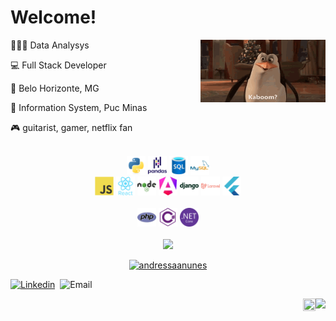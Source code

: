 <h1>Welcome! </h1>

 <div id="line" align="center">  
</div>


<div id="line" align="start">  
 <img src="rico.gif" width="200px" height="100px" align="right" padding="20px">

👩🏻‍💻 Data Analysys

💻 Full Stack Developer                                        

📌 Belo Horizonte, MG

🏫 Information System, Puc Minas

🎮 guitarist, gamer, netflix fan
</div>
</div>


 

<div align="center">
  <br>
  <img src="https://github.com/devicons/devicon/blob/master/icons/python/python-original.svg" alt="Python" width="30" height="30">
  <img src="https://github.com/devicons/devicon/blob/master/icons/pandas/pandas-original-wordmark.svg" alt="Pandas" width="30" height="30">
  <img src="https://github.com/devicons/devicon/blob/master/icons/azuresqldatabase/azuresqldatabase-original.svg" alt="Azure SQL Database" width="30" height="30">
  <img src="https://github.com/devicons/devicon/blob/master/icons/mysql/mysql-original-wordmark.svg" alt="MySQL" width="30" height="30">
  <br>
  <img src="https://github.com/devicons/devicon/blob/master/icons/javascript/javascript-original.svg" alt="JavaScript" width="30" height="30">
  <img src="https://github.com/devicons/devicon/blob/master/icons/react/react-original-wordmark.svg" alt="Biblioteca React" width="30" height="30">
  <img src="https://github.com/devicons/devicon/blob/master/icons/nodejs/nodejs-original-wordmark.svg" alt="Node.js" width="30" height="30">
  <img src="https://github.com/devicons/devicon/blob/master/icons/angular/angular-original.svg" alt="Angular" width="30" height="30">
  <img src="https://github.com/devicons/devicon/blob/master/icons/django/django-plain-wordmark.svg" alt="Django" width="30" height="30">
  <img src="https://github.com/devicons/devicon/blob/master/icons/laravel/laravel-line-wordmark.svg" alt="Laravel" width="30" height="30">
  <img src="https://github.com/devicons/devicon/blob/master/icons/flutter/flutter-original.svg" alt="Flutter" width="30" height="30">
  <br>
  <br>
  <img src="https://github.com/devicons/devicon/blob/master/icons/php/php-original.svg" alt="PHP" width="30" height="30">
  <img src="https://github.com/devicons/devicon/blob/master/icons/csharp/csharp-line.svg" alt="C#" width="30" height="30">
  <img src="https://github.com/devicons/devicon/blob/master/icons/dotnetcore/dotnetcore-original.svg" alt=".NET Core" width="30" height="30">
  <br>
</div>



 <br width="1000" height="500"/>  
 

<div>
<center>
    <tr>
      <div align="center">
  <a href="https://github.com/andressaanunes">
<!--   <img height="180em" src="https://github-readme-stats.vercel.app/api?username=andressaanunes&show_icons=true&theme=chartreuse-dark&include_all_commits=true&count_private=true"/> -->
  <img height="180em" src="https://github-readme-stats.vercel.app/api/top-langs/?username=andressaanunes&layout=compact&langs_count=7&theme=chartreuse-dark"/>
   <p><img src="https://github-readme-streak-stats.herokuapp.com/?user=andressaanunes&theme=chartreuse-dark" alt="andressaanunes" /></p>
</div>  
    </tr>
</center> 

 [![Linkedin](https://img.shields.io/badge/-Linkedin-informational?logo=Linkedin&logoColor=white&style=flat)](https://www.linkedin.com/in/andressa-assun%C3%A7%C3%A3o-65825216a/)&nbsp;
 ![Email](https://img.shields.io/badge/EMAIL-andressa_assuncao@live.com-lightgrey?logo=Minutemailer&logoColor=white&style=flat) 

 <div>
&nbsp;
<a href="#">
  <img align="right" src="https://komarev.com/ghpvc/?username=andressaanunes09&style=flat-square" height="20" />
</a>
  <img align="right" src="https://img.icons8.com/ios-filled/344/glasses.png" height="20" width="20" />
</div>




